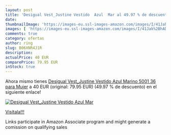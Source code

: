 ```yaml
---
layout: post
title: 'Desigual Vest_Justine Vestido  Azul  Mar al 49.97 % de descuento'
date: 
thumbnailImage: 'https://images-eu.ssl-images-amazon.com/images/I/41Jak%2BhADyL._SL200_.jpg'
images: [ 'https://images-eu.ssl-images-amazon.com/images/I/41Jak%2BhADyL._SL200_.jpg' ]
comments: true
category: ofertas
author: ring
slug: B06XNR4J1R
description:
actualPrice: 40 EUR
comparePrice: 79.95 EUR
inStock: true
---
```


Ahora mismo tienes [Desigual Vest_Justine Vestido  Azul  Marino 5001   36 para Mujer](https://www.amazon.es/dp/B06XNR4J1R/?tag=tolees-21) a 40 EUR (original: 79.95 EUR) (49.97 %  de descuento) en el siguiente enlace!

[![Desigual Vest_Justine Vestido  Azul  Mar](https://images-eu.ssl-images-amazon.com/images/I/41Jak%2BhADyL._SL200_.jpg)](https://www.amazon.es/dp/B06XNR4J1R/?tag=tolees-21)

[Visítala!!!](https://www.amazon.es/dp/B06XNR4J1R/?tag=tolees-21)

Links participate in Amazon Associate program and might generate a comission on qualifying sales
